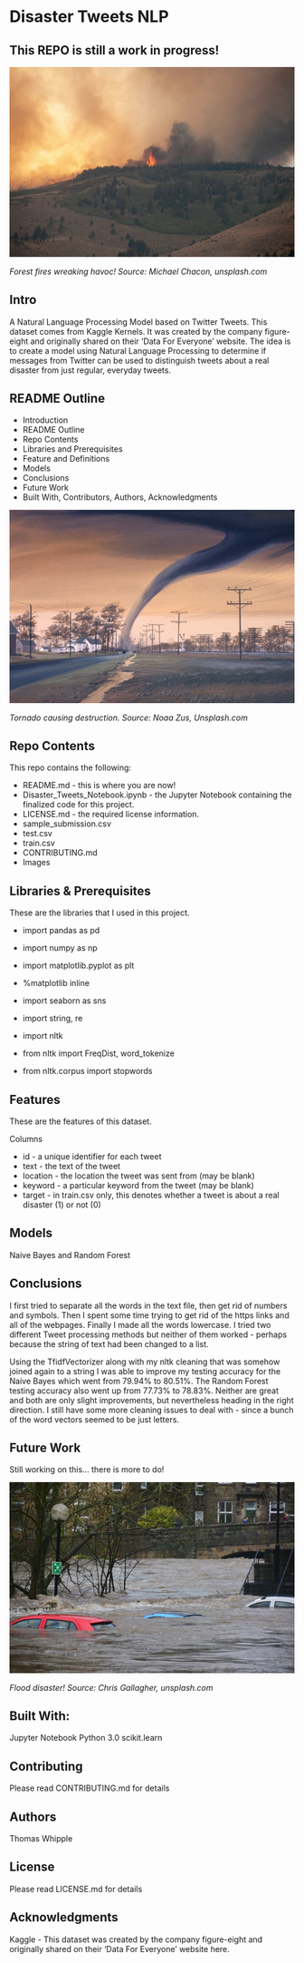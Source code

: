 # Disaster Tweets NLP

## This REPO is still a work in progress!

![picture1](https://raw.githubusercontent.com/twhipple/Disaster_Tweets_NLP/main/Images/michael-chacon-wRw3L6hwB2E-unsplash.jpg)

*Forest fires wreaking havoc! Source: Michael Chacon, unsplash.com*


## Intro
A Natural Language Processing Model based on Twitter Tweets. This dataset comes from Kaggle Kernels. It was created by the company figure-eight and originally shared on their ‘Data For Everyone’ website. The idea is to create a model using Natural Language Processing to determine if messages from Twitter can be used to distinguish tweets about a real disaster from just regular, everyday tweets.


## README Outline
* Introduction 
* README Outline
* Repo Contents
* Libraries and Prerequisites
* Feature and Definitions
* Models
* Conclusions
* Future Work
* Built With, Contributors, Authors, Acknowledgments


![picture2](https://raw.githubusercontent.com/twhipple/Disaster_Tweets_NLP/main/Images/noaa-Zus94oboIsM-unsplash.jpg)

*Tornado causing destruction. Source: Noaa Zus, Unsplash.com*



## Repo Contents
This repo contains the following:
* README.md - this is where you are now!
* Disaster_Tweets_Notebook.ipynb - the Jupyter Notebook containing the finalized code for this project.
* LICENSE.md - the required license information.
* sample_submission.csv
* test.csv
* train.csv
* CONTRIBUTING.md 
* Images



## Libraries & Prerequisites
These are the libraries that I used in this project.

* import pandas as pd
* import numpy as np
* import matplotlib.pyplot as plt
* %matplotlib inline
* import seaborn as sns

* import string, re
* import nltk
* from nltk import FreqDist, word_tokenize
* from nltk.corpus import stopwords 



## Features
These are the features of this dataset.

Columns
* id - a unique identifier for each tweet
* text - the text of the tweet
* location - the location the tweet was sent from (may be blank)
* keyword - a particular keyword from the tweet (may be blank)
* target - in train.csv only, this denotes whether a tweet is about a real disaster (1) or not (0)


## Models
Naive Bayes and Random Forest



## Conclusions
I first tried to separate all the words in the text file, then get rid of numbers and symbols. Then I spent some time trying to get rid of the https links and all of the webpages. Finally I made all the words lowercase. I tried two different Tweet processing methods but neither of them worked - perhaps because the string of text had been changed to a list.

Using the TfidfVectorizer along with my nltk cleaning that was somehow joined again to a string I was able to improve my testing accuracy for the Naive Bayes which went from 79.94% to 80.51%. The Random Forest testing accuracy also went up from 77.73% to 78.83%. Neither are great and both are only slight improvements, but nevertheless heading in the right direction. I still have some more cleaning issues to deal with - since a bunch of the word vectors seemed to be just letters.


## Future Work
Still working on this... there is more to do!


![Picture3](https://raw.githubusercontent.com/twhipple/Disaster_Tweets_NLP/main/Images/chris-gallagher-4zxp5vlmvnI-unsplash.jpg)

*Flood disaster! Source: Chris Gallagher, unsplash.com*


## Built With:
Jupyter Notebook
Python 3.0
scikit.learn


## Contributing
Please read CONTRIBUTING.md for details


## Authors
Thomas Whipple


## License
Please read LICENSE.md for details


## Acknowledgments
Kaggle - This dataset was created by the company figure-eight and originally shared on their ‘Data For Everyone’ website here.

